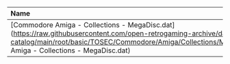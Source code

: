 |Name|Size|
|:---|---:|
|[Commodore Amiga - Collections - MegaDisc.dat](https://raw.githubusercontent.com/open-retrogaming-archive/dat-catalog/main/root/basic/TOSEC/Commodore/Amiga/Collections/MegaDisc/Commodore Amiga - Collections - MegaDisc.dat)|30261|
